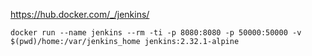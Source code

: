 
https://hub.docker.com/_/jenkins/

```
docker run --name jenkins --rm -ti -p 8080:8080 -p 50000:50000 -v $(pwd)/home:/var/jenkins_home jenkins:2.32.1-alpine
```
